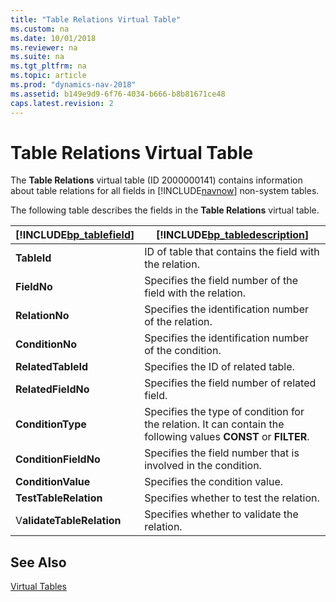 ```yaml
---
title: "Table Relations Virtual Table"
ms.custom: na
ms.date: 10/01/2018
ms.reviewer: na
ms.suite: na
ms.tgt_pltfrm: na
ms.topic: article
ms.prod: "dynamics-nav-2018"
ms.assetid: b149e9d9-6f76-4034-b666-b8b81671ce48
caps.latest.revision: 2
---
```

# Table Relations Virtual Table
The **Table Relations** virtual table \(ID 2000000141\) contains information about table relations for all fields in [!INCLUDE[navnow](includes/navnow_md.md)] non-system tables.  
  
 The following table describes the fields in the **Table Relations** virtual table.  
  
|[!INCLUDE[bp_tablefield](includes/bp_tablefield_md.md)]|[!INCLUDE[bp_tabledescription](includes/bp_tabledescription_md.md)]|  
|---------------------------------|---------------------------------------|  
|**TableId**|ID of table that contains the field with the relation.|  
|**FieldNo**|Specifies the field number of the field with the relation.|  
|**RelationNo**|Specifies the identification number of the relation.|  
|**ConditionNo**|Specifies the identification number of the condition.|  
|**RelatedTableId**|Specifies the ID of related table.|  
|**RelatedFieldNo**|Specifies the field number of related field.|  
|**ConditionType**|Specifies the type of condition for the relation. It can contain the following values **CONST** or **FILTER**.|  
|**ConditionFieldNo**|Specifies the field number that is involved in the condition.|  
|**ConditionValue**|Specifies the condition value.|  
|**TestTableRelation**|Specifies whether to test the relation.|  
|V**alidateTableRelation**|Specifies whether to validate the relation.|  
  
## See Also  
 [Virtual Tables](Virtual-Tables.md)
